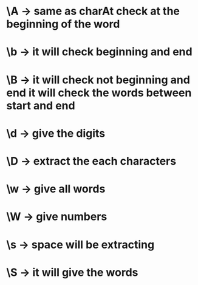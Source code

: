 # \A -> same as charAt check at the beginning of the word

# \b -> it will check beginning and end

# \B -> it will check not beginning and end it will check the words between start and end

# \d -> give the digits 

# \D -> extract the each characters

# \w -> give all words

# \W -> give numbers

# \s -> space will be extracting

# \S -> it will give the words


